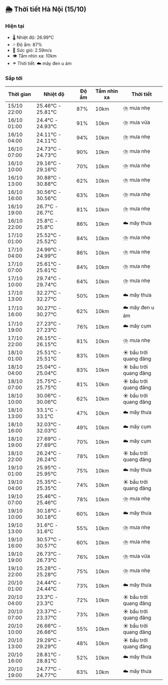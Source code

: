## 🌦️ Thời tiết Hà Nội (15/10)

### Hiện tại

- 🌡️ Nhiệt độ: 26.99℃
- 💦 Độ ẩm: 87%
- 💨 Sức gió: 2.59m/s
- 👁️ Tầm nhìn xa: 10km
- ☂️ Thời tiết: ☁️ mây đen u ám

### Sắp tới

| Thời gian | Nhiệt độ | Độ ẩm | Tầm nhìn xa | Thời tiết |
| --- | --- | --- | --- | --- |
| 15/10 22:00 | 25.46℃ - 25.81℃ | 87% | 10km | ⛈️ mưa nhẹ |
| 16/10 01:00 | 24.4℃ - 24.93℃ | 91% | 10km | ⛈️ mưa vừa |
| 16/10 04:00 | 24.11℃ - 24.11℃ | 94% | 10km | ⛈️ mưa nhẹ |
| 16/10 07:00 | 24.73℃ - 24.73℃ | 90% | 10km | ⛈️ mưa nhẹ |
| 16/10 10:00 | 29.16℃ - 29.16℃ | 70% | 10km | ⛈️ mưa nhẹ |
| 16/10 13:00 | 30.88℃ - 30.88℃ | 62% | 10km | ⛈️ mưa nhẹ |
| 16/10 16:00 | 30.56℃ - 30.56℃ | 63% | 10km | ⛈️ mưa nhẹ |
| 16/10 19:00 | 26.7℃ - 26.7℃ | 81% | 10km | ⛈️ mưa nhẹ |
| 16/10 22:00 | 25.8℃ - 25.8℃ | 86% | 10km | ☁️ mây thưa |
| 17/10 01:00 | 25.52℃ - 25.52℃ | 84% | 10km | ⛈️ mưa nhẹ |
| 17/10 04:00 | 24.99℃ - 24.99℃ | 86% | 10km | ⛈️ mưa nhẹ |
| 17/10 07:00 | 25.61℃ - 25.61℃ | 84% | 10km | ⛈️ mưa nhẹ |
| 17/10 10:00 | 29.74℃ - 29.74℃ | 64% | 10km | ⛈️ mưa nhẹ |
| 17/10 13:00 | 32.27℃ - 32.27℃ | 50% | 10km | ☁️ mây thưa |
| 17/10 16:00 | 30.27℃ - 30.27℃ | 62% | 10km | ☁️ mây đen u ám |
| 17/10 19:00 | 27.23℃ - 27.23℃ | 76% | 10km | ☁️ mây cụm |
| 17/10 22:00 | 26.15℃ - 26.15℃ | 81% | 10km | ⛈️ mưa nhẹ |
| 18/10 01:00 | 25.51℃ - 25.51℃ | 83% | 10km | ☀️ bầu trời quang đãng |
| 18/10 04:00 | 25.04℃ - 25.04℃ | 83% | 10km | ☀️ bầu trời quang đãng |
| 18/10 07:00 | 25.75℃ - 25.75℃ | 81% | 10km | ☀️ bầu trời quang đãng |
| 18/10 10:00 | 30.06℃ - 30.06℃ | 62% | 10km | ☀️ bầu trời quang đãng |
| 18/10 13:00 | 33.1℃ - 33.1℃ | 47% | 10km | ☁️ mây thưa |
| 18/10 16:00 | 32.03℃ - 32.03℃ | 49% | 10km | ☁️ mây cụm |
| 18/10 19:00 | 27.69℃ - 27.69℃ | 70% | 10km | ☁️ mây cụm |
| 18/10 22:00 | 26.24℃ - 26.24℃ | 78% | 10km | ☀️ bầu trời quang đãng |
| 19/10 01:00 | 25.95℃ - 25.95℃ | 75% | 10km | ☁️ mây thưa |
| 19/10 04:00 | 25.35℃ - 25.35℃ | 74% | 10km | ☀️ bầu trời quang đãng |
| 19/10 07:00 | 25.46℃ - 25.46℃ | 78% | 10km | ⛈️ mưa nhẹ |
| 19/10 10:00 | 30.18℃ - 30.18℃ | 60% | 10km | ☁️ mây thưa |
| 19/10 13:00 | 31.6℃ - 31.6℃ | 55% | 10km | ⛈️ mưa nhẹ |
| 19/10 16:00 | 30.57℃ - 30.57℃ | 60% | 10km | ⛈️ mưa nhẹ |
| 19/10 19:00 | 26.73℃ - 26.73℃ | 76% | 10km | ⛈️ mưa vừa |
| 19/10 22:00 | 25.28℃ - 25.28℃ | 75% | 10km | ⛈️ mưa nhẹ |
| 20/10 01:00 | 24.44℃ - 24.44℃ | 73% | 10km | ☁️ mây thưa |
| 20/10 04:00 | 23.3℃ - 23.3℃ | 72% | 10km | ☀️ bầu trời quang đãng |
| 20/10 07:00 | 23.37℃ - 23.37℃ | 73% | 10km | ☀️ bầu trời quang đãng |
| 20/10 10:00 | 26.66℃ - 26.66℃ | 55% | 10km | ☀️ bầu trời quang đãng |
| 20/10 13:00 | 29.29℃ - 29.29℃ | 48% | 10km | ☀️ bầu trời quang đãng |
| 20/10 16:00 | 28.81℃ - 28.81℃ | 52% | 10km | ☁️ mây thưa |
| 20/10 19:00 | 24.77℃ - 24.77℃ | 63% | 10km | ☁️ mây thưa |
